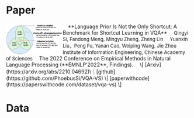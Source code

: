 # Paper
<img align="left" src="https://github.com/PhoebusSi/VQA-VS-homepage/blob/main/VS.jpg" width = "155" height = "85"/>
&emsp;**Language Prior Is Not the Only Shortcut: A Benchmark for Shortcut Learning in VQA**    
&emsp;<font size=2>Qingyi Si, Fandong Meng, Mingyu Zheng, Zheng Lin</font> 
&emsp;<font size=2>Yuanxin Liu，Peng Fu, Yanan Cao, Weiping Wang, Jie Zhou</font> 
&emsp;<font size=2>Institute of Information Engineering, Chinese Academy of Sciences</font> 
&emsp;The 2022 Conference on Empirical Methods in Natural Language Processing (**EMNLP’2022**, Findings).
&emsp;\[ [Arxiv](https://arxiv.org/abs/2210.04692)\｜[github](https://github.com/PhoebusSi/VQA-VS) \| [paperwithcode](https://paperswithcode.com/dataset/vqa-vs) \]

# Data




